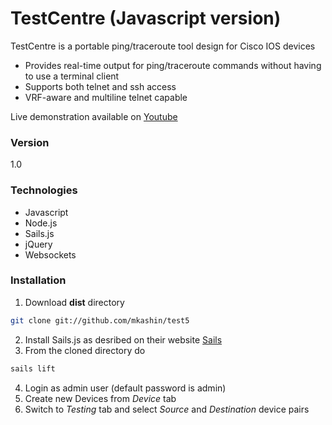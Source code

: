 # TestCentre (Javascript version)
TestCentre is a portable ping/traceroute tool design for Cisco IOS devices

  - Provides real-time output for ping/traceroute commands without having to use a terminal client
  - Supports both telnet and ssh access
  - VRF-aware and multiline telnet capable

Live demonstration available on [Youtube]

### Version
1.0

### Technologies
* Javascript
* Node.js
* Sails.js
* jQuery
* Websockets

### Installation

1. Download **dist** directory
```sh
git clone git://github.com/mkashin/test5
```
2. Install Sails.js as desribed on their website [Sails]
3. From the cloned directory do 
```sh
sails lift
```
4. Login as admin user (default password is admin)
5. Create new Devices from *Device* tab
6. Switch to *Testing* tab and select *Source* and *Destination* device pairs


[YOUTUBE]:http://youtube.com/
[SAILS]: http://sailsjs.org/#!/getStarted
